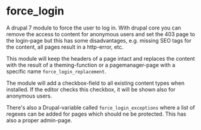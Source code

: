 # force_login

A drupal 7 module to force the user to log in. With drupal core you can remove the access to content for anonymous users and set the 403 page to the login-page but this has some disadvantages, e.g. missing SEO tags for the content, all pages result in a http-error, etc.

This module will keep the headers of a page intact and replaces the content with the result of a theming-function or a pagemanager-page with a specific name `force_login_replacement`.

The module will add a checkbox-field to all existing content types when installed. If the editor checks this checkbox, it will be shown also for anonymous users.

There's also a Drupal-variable called `force_login_exceptions` where a list of regexes can be added for pages which should ne be protected. This has also a proper admin-page.



